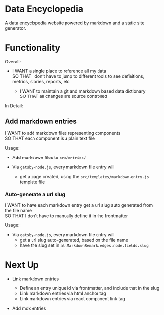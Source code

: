 # Data Encyclopedia

A data encyclopedia website powered by markdown and a static site generator.

# Functionality

Overall:

- I WANT a single place to reference all my data  
  SO THAT I don’t have to jump to different tools to see definitions, metrics, stories, reports, etc

  - I WANT to maintain a git and markdown based data dictionary  
    SO THAT all changes are source controlled

In Detail:

## Add markdown entries

I WANT to add markdown files representing components  
SO THAT each component is a plain text file

Usage:

- Add markdown files to `src/entries/`

- Via `gatsby-node.js`, every markdown file entry will
  - get a page created, using the `src/templates/markdown-entry.js` template file

### Auto-generate a url slug

I WANT to have each markdown entry get a url slug auto generated from the file name  
SO THAT I don't have to manually define it in the frontmatter

Usage:

- Via `gatsby-node.js`, every markdown file entry will
  - get a url slug auto-generated, based on the file name
  - have the slug set in `allMarkdownRemark.edges.node.fields.slug`

# Next Up

- Link markdown entries

  - Define an entry unique id via frontmatter, and include that in the slug
  - Link markdown entries via html anchor tag
  - Link markdown entries via react component link tag

- Add mdx entries
